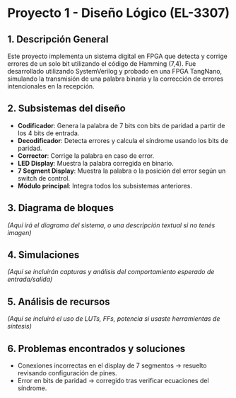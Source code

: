 # Proyecto 1 - Diseño Lógico (EL-3307)

## 1. Descripción General

Este proyecto implementa un sistema digital en FPGA que detecta y corrige errores de un solo bit utilizando el código de Hamming (7,4). Fue desarrollado utilizando SystemVerilog y probado en una FPGA TangNano, simulando la transmisión de una palabra binaria y la corrección de errores intencionales en la recepción.

## 2. Subsistemas del diseño

- **Codificador**: Genera la palabra de 7 bits con bits de paridad a partir de los 4 bits de entrada.
- **Decodificador**: Detecta errores y calcula el síndrome usando los bits de paridad.
- **Corrector**: Corrige la palabra en caso de error.
- **LED Display**: Muestra la palabra corregida en binario.
- **7 Segment Display**: Muestra la palabra o la posición del error según un switch de control.
- **Módulo principal**: Integra todos los subsistemas anteriores.

## 3. Diagrama de bloques

*(Aquí irá el diagrama del sistema, o una descripción textual si no tenés imagen)*

## 4. Simulaciones

*(Aquí se incluirán capturas y análisis del comportamiento esperado de entrada/salida)*

## 5. Análisis de recursos

*(Aquí se incluirá el uso de LUTs, FFs, potencia si usaste herramientas de síntesis)*

## 6. Problemas encontrados y soluciones

- Conexiones incorrectas en el display de 7 segmentos → resuelto revisando configuración de pines.
- Error en bits de paridad → corregido tras verificar ecuaciones del síndrome.
